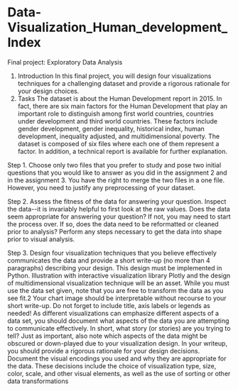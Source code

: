 # Data-Visualization_Human_development_Index

Final project: Exploratory Data Analysis
1. Introduction
In this final project, you will design four visualizations techniques for a challenging dataset
and provide a rigorous rationale for your design choices.
2. Tasks
The dataset is about the Human Development report in 2015. In fact, there are six main factors
for the Human Development that play an important role to distinguish among first world
countries, countries under development and third world countries. These factors include gender
development, gender inequality, historical index, human development, inequality adjusted, and
multidimensional poverty. The dataset is composed of six files where each one of them
represent a factor. In addition, a technical report is available for further explanation.

Step 1. Choose only two files that you prefer to study and pose two initial questions that
you would like to answer as you did in the assignment 2 and in the assignment 3. You have
the right to merge the two files in a one file. However, you need to justify any preprocessing
of your dataset.

Step 2. Assess the fitness of the data for answering your question.
Inspect the data--it is invariably helpful to first look at the raw values. Does the data seem
appropriate for answering your question? If not, you may need to start the process over. If
so, does the data need to be reformatted or cleaned prior to analysis? Perform any steps
necessary to get the data into shape prior to visual analysis.

Step 3. Design four visualization techniques that you believe effectively communicates the
data and provide a short write-up (no more than 4 paragraphs) describing your design. This
design must be implemented in Python. Illustration with interactive visualization library
Plotly and the design of multidimensional visualization technique will be an asset. While
you must use the data set given, note that you are free to transform the data as you see fit.2
Your chart image should be interpretable without recourse to your short write-up. Do not
forget to include title, axis labels or legends as needed!
As different visualizations can emphasize different aspects of a data set, you should
document what aspects of the data you are attempting to communicate effectively. In short,
what story (or stories) are you trying to tell? Just as important, also note which aspects of
the data might be obscured or down-played due to your visualization design. In your writeup, you should provide a rigorous rationale for your design decisions. Document the visual
encodings you used and why they are appropriate for the data. These decisions include the
choice of visualization type, size, color, scale, and other visual elements, as well as the use
of sorting or other data transformations
